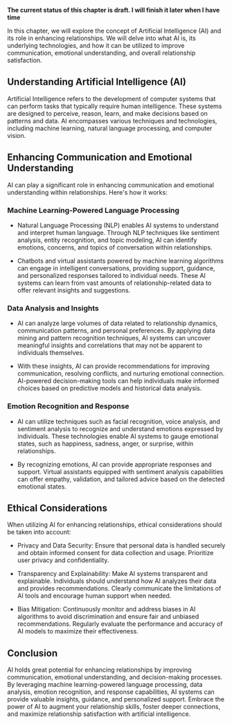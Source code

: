 **The current status of this chapter is draft. I will finish it later when I have time**

In this chapter, we will explore the concept of Artificial Intelligence (AI) and its role in enhancing relationships. We will delve into what AI is, its underlying technologies, and how it can be utilized to improve communication, emotional understanding, and overall relationship satisfaction.

Understanding Artificial Intelligence (AI)
------------------------------------------

Artificial Intelligence refers to the development of computer systems that can perform tasks that typically require human intelligence. These systems are designed to perceive, reason, learn, and make decisions based on patterns and data. AI encompasses various techniques and technologies, including machine learning, natural language processing, and computer vision.

Enhancing Communication and Emotional Understanding
---------------------------------------------------

AI can play a significant role in enhancing communication and emotional understanding within relationships. Here's how it works:

### Machine Learning-Powered Language Processing

* Natural Language Processing (NLP) enables AI systems to understand and interpret human language. Through NLP techniques like sentiment analysis, entity recognition, and topic modeling, AI can identify emotions, concerns, and topics of conversation within relationships.

* Chatbots and virtual assistants powered by machine learning algorithms can engage in intelligent conversations, providing support, guidance, and personalized responses tailored to individual needs. These AI systems can learn from vast amounts of relationship-related data to offer relevant insights and suggestions.

### Data Analysis and Insights

* AI can analyze large volumes of data related to relationship dynamics, communication patterns, and personal preferences. By applying data mining and pattern recognition techniques, AI systems can uncover meaningful insights and correlations that may not be apparent to individuals themselves.

* With these insights, AI can provide recommendations for improving communication, resolving conflicts, and nurturing emotional connection. AI-powered decision-making tools can help individuals make informed choices based on predictive models and historical data analysis.

### Emotion Recognition and Response

* AI can utilize techniques such as facial recognition, voice analysis, and sentiment analysis to recognize and understand emotions expressed by individuals. These technologies enable AI systems to gauge emotional states, such as happiness, sadness, anger, or surprise, within relationships.

* By recognizing emotions, AI can provide appropriate responses and support. Virtual assistants equipped with sentiment analysis capabilities can offer empathy, validation, and tailored advice based on the detected emotional states.

Ethical Considerations
----------------------

When utilizing AI for enhancing relationships, ethical considerations should be taken into account:

* Privacy and Data Security: Ensure that personal data is handled securely and obtain informed consent for data collection and usage. Prioritize user privacy and confidentiality.

* Transparency and Explainability: Make AI systems transparent and explainable. Individuals should understand how AI analyzes their data and provides recommendations. Clearly communicate the limitations of AI tools and encourage human support when needed.

* Bias Mitigation: Continuously monitor and address biases in AI algorithms to avoid discrimination and ensure fair and unbiased recommendations. Regularly evaluate the performance and accuracy of AI models to maximize their effectiveness.

Conclusion
----------

AI holds great potential for enhancing relationships by improving communication, emotional understanding, and decision-making processes. By leveraging machine learning-powered language processing, data analysis, emotion recognition, and response capabilities, AI systems can provide valuable insights, guidance, and personalized support. Embrace the power of AI to augment your relationship skills, foster deeper connections, and maximize relationship satisfaction with artificial intelligence.
